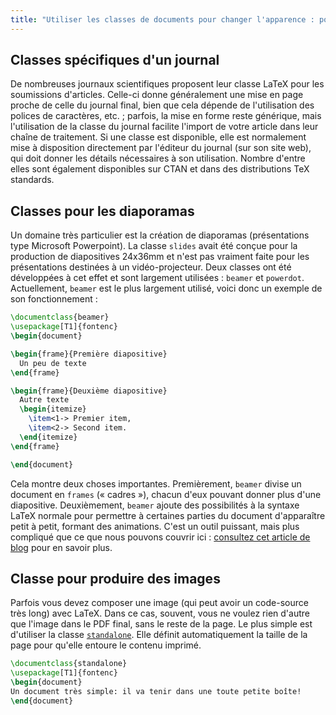 ```yaml
---
title: "Utiliser les classes de documents pour changer l'apparence : pour aller plus loin"
---
```


## Classes spécifiques d'un journal

De nombreuses journaux scientifiques proposent leur classe LaTeX pour les soumissions d'articles. Celle-ci donne généralement une mise en page proche de celle du journal final, bien que cela dépende de l'utilisation des polices de caractères, etc. ; parfois, la mise en forme reste générique, mais l'utilisation de la classe du journal facilite l'import de votre article dans leur chaîne de traitement. Si une classe est disponible, elle est normalement mise à disposition directement par l'éditeur du journal (sur son site web), qui doit donner les détails nécessaires à son utilisation. Nombre d'entre elles sont également disponibles sur CTAN et dans des distributions TeX standards.


## Classes pour les diaporamas

Un domaine très particulier est la création de diaporamas (présentations type Microsoft Powerpoint). La classe `slides` avait été conçue pour la production de diapositives 24x36mm et n'est pas vraiment faite pour les présentations destinées à un vidéo-projecteur. Deux classes ont été développées à cet effet et sont largement utilisées : `beamer` et `powerdot`. Actuellement, `beamer` est le plus largement utilisé, voici donc un exemple de son fonctionnement :

```latex
\documentclass{beamer}
\usepackage[T1]{fontenc}
\begin{document}

\begin{frame}{Première diapositive}
  Un peu de texte
\end{frame}

\begin{frame}{Deuxième diapositive}
  Autre texte
  \begin{itemize}
    \item<1-> Premier item,
    \item<2-> Second item.
  \end{itemize}
\end{frame}

\end{document}
```

Cela montre deux choses importantes. Premièrement, `beamer` divise un document en `frames` (« cadres »), chacun d'eux pouvant donner plus d'une diapositive. Deuxièmement, `beamer` ajoute des possibilités à la syntaxe LaTeX normale pour permettre à certaines parties du document d'apparaître petit à petit, formant des animations. C'est un outil puissant, mais plus compliqué que ce que nous pouvons couvrir ici : [consultez cet article de blog](https://www.texdev.net/2014/01/17/the-beamer-slide-overlay-concept/) pour en savoir plus.


## Classe pour produire des images

Parfois vous devez composer une image (qui peut avoir un code-source très long) avec LaTeX. Dans ce cas, souvent, vous ne voulez rien d'autre que l'image dans le PDF final, sans le reste de la page. Le plus simple est d'utiliser la classe [`standalone`](https://ctan.org/pkg/standalone). Elle définit automatiquement la taille de la page pour qu'elle entoure le contenu imprimé.


```latex
\documentclass{standalone}
\usepackage[T1]{fontenc}
\begin{document}
Un document très simple: il va tenir dans une toute petite boîte!
\end{document}
```
